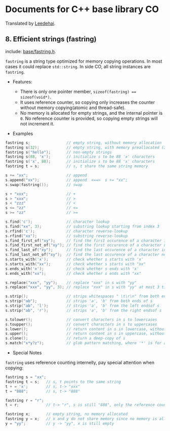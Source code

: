 # Documents for C++ base library CO

Translated by [Leedehai](https://github.com/Leedehai).

## 8. Efficient strings (fastring)

include: [base/fastring.h](https://github.com/idealvin/co/blob/master/base/fastring.h).

`fastring` is a string type optimized for memory copying operations. In most cases it could replace `std::string`. In side CO, all string instances are `fastring`.

- Features:
    - There is only one pointer member, `sizeof(fastring) == sizeof(void*)`.
    - It uses reference counter, so copying only increases the counter without memory copying(atomic and thread-safe).
    - No memory is allocated for empty strings, and the internal pointer is `0`. No reference counter is provided, so copying empty strings will not increment it.

- Examples

```cpp
fastring s;                // empty string, without memory allocation
fastring s(32);            // empty string, with memory preallocated (32 bytes)
fastring s("hello");       // non-empty strings
fastring s(88, 'x');       // initialize s to be 88 'x' characters
fastring s('x', 88);       // initialize s to be 88 'x' characters
fastring t = s;            // s, t share the same string memory

s += "xx";                 // append
s.append("xx");            // append  <==>  s += "xx";
s.swap(fastring());        // swap

s + "xxx";                 // +
s > "xxx";                 // >
s < "zzz"                  // <
s <= "zz"                  // <=
s >= "zz"                  // >=

s.find('c');               // character lookup
s.find("xx", 3);           // substring lookup starting from index 3
s.rfind('c');              // character reverse-lookup
s.rfind("xx");             // substring reverse-lookup
s.find_first_of("xy");     // find the first occurence of a character in "xy"
s.find_first_not_of("xy"); // find the first occurence of a character not in "xy"
s.find_last_of("xy");      // find the last occurence of a character in "xy"
s.find_last_not_of("xy");  // find the last occurence of a character not in "xy"
s.starts_with('x');        // check whether s starts with 'x'
s.starts_with("xx");       // check whether s starts with "xx"
s.ends_with('x');          // check whether s ends with 'x'
s.ends_with("xx");         // check whether s ends with "xx"

s.replace("xxx", "yy");    // replace "xxx" in s with "yy"
s.replace("xxx", "yy", 3); // replace "xxx" in s with "yy" at most 3 times

s.strip();                 // strips whitespaces " \t\r\n" from both ends of s
s.strip("ab");             // strips 'a', 'b' from both ends of s
s.strip("ab", 'l');        // strips 'a', 'b' from the left endsof s
s.strip("ab", 'r');        // strips 'a', 'b' from the right endsof s

s.tolower();               // convert characters in s to lowercases
s.toupper();               // convert characters in s to uppercases
s.lower();                 // return content in s in lowercase, without mutating s
s.upper();                 // return content in s in uppercase, without mutating s
s.clone();                 // return a deep-copy of s
s.match("x*y?z");          // glob pattern matching, where '*' is for any string and '?' is for a single character
```

- Special Notes

`fastring` uses reference counting internelly, pay special attention when copying:

```cpp
fastring s = "xx";
fastring t = s;   // s, t points to the same string
t + = 'x';        // s, t-> "xxx"
t = "888";        // s, t-> "888"

fastring r = "r";
t = r;            // t-> "r", s is still "888", only the reference count is decremented by 1

fastring x;       // empty string, no memory allocated
fastring y = x;   // x and y do not share memory since no memory is allocated
y = "yy";         // y -> "yy", x is still empty
```